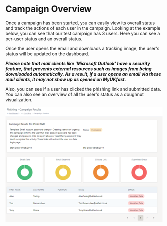 # Campaign Overview

Once a campaign has been started, you can easily view its overall status and track the actions of each user in the campaign. Looking at the example below, you can see that our test campaign has 3 users. Here you can see a per-user status and an overall status.

Once the user opens the email and downloads a tracking image, the user's status will be updated on the dashboard.

***Please note that mail clients like 'Microsoft Outlook' have a security feature, that prevents external resources such as images from being downloaded automatically. As a result, if a user opens an email via these mail clients, it may not show up as opened on MyUKfast.***

Also, you can see if a user has clicked the phishing link and submitted data. You can also see an overview of all the user's status as a doughnut visualization.

![phaas](files/overview1.png)


